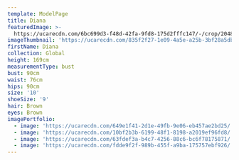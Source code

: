 ```yaml
---
template: ModelPage
title: Diana
featuredImage: >-
  https://ucarecdn.com/6bc699d3-f48d-42fa-9fd8-175d2fffc147/-/crop/2048x1597/0,0/-/preview/
imageThumbnail: 'https://ucarecdn.com/835f2f27-1e09-4a5e-a25b-3bf28a5db76c/'
firstName: Diana
collection: Global
height: 169cm
measurementType: bust
bust: 90cm
waist: 76cm
hips: 90cm
size: '10'
shoeSize: '9'
hair: Brown
eyes: Brown
imagePortfolio:
  - image: 'https://ucarecdn.com/649e1f41-2d1e-49fb-9e06-eb457ae2bd25/'
  - image: 'https://ucarecdn.com/10bf2b3b-6199-48f1-8198-a2019ef96fd8/'
  - image: 'https://ucarecdn.com/63fdef3a-b4c7-4256-88c6-bc6f78175871/'
  - image: 'https://ucarecdn.com/fdde9f2f-989b-455f-a9ba-175757ebf926/'
---
```


